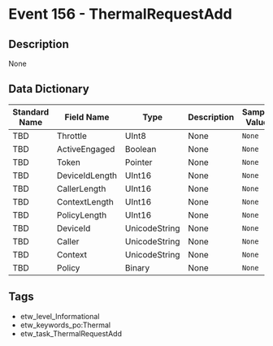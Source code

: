 # Event 156 - ThermalRequestAdd

## Description
None

## Data Dictionary
|Standard Name|Field Name|Type|Description|Sample Value|
|---|---|---|---|---|
|TBD|Throttle|UInt8|None|`None`|
|TBD|ActiveEngaged|Boolean|None|`None`|
|TBD|Token|Pointer|None|`None`|
|TBD|DeviceIdLength|UInt16|None|`None`|
|TBD|CallerLength|UInt16|None|`None`|
|TBD|ContextLength|UInt16|None|`None`|
|TBD|PolicyLength|UInt16|None|`None`|
|TBD|DeviceId|UnicodeString|None|`None`|
|TBD|Caller|UnicodeString|None|`None`|
|TBD|Context|UnicodeString|None|`None`|
|TBD|Policy|Binary|None|`None`|

## Tags
* etw_level_Informational
* etw_keywords_po:Thermal
* etw_task_ThermalRequestAdd